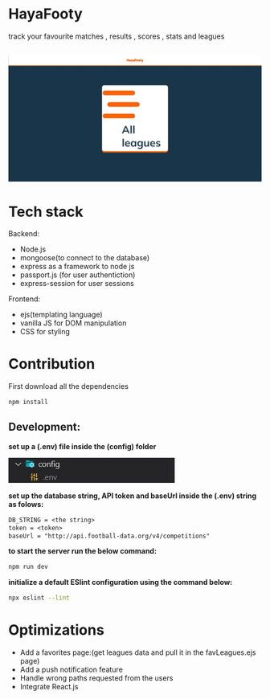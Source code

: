 # HayaFooty

track your favourite matches , results , scores , stats and leagues

##

![alt text](public/images/Screenshot%202023-04-05%20134727.jpg)

# Tech stack

Backend:

- Node.js
- mongoose(to connect to the database)
- express as a framework to node js
- passport.js (for user authentiction)
- express-session for user sessions

Frontend:

- ejs(templating language)
- vanilla JS for DOM manipulation
- CSS for styling

# Contribution

First download all the dependencies

```bash
npm install
```

## Development:

**set up a (.env) file inside the (config) folder**

![alt text](public/images/Screenshot%202023-04-05%20130908.jpg)

**set up the database string, API token and baseUrl inside the (.env) string as folows:**

```JS
DB_STRING = <the string>
token = <token>
baseUrl = "http://api.football-data.org/v4/competitions"
```

**to start the server run the below command:**

```bash
npm run dev
```

**initialize a default ESlint configuration using the command below:**

```bash
npx eslint --lint
```

# Optimizations

- Add a favorites page:(get leagues data and pull it in the favLeagues.ejs page)
- Add a push notification feature
- Handle wrong paths requested from the users
- Integrate React.js

